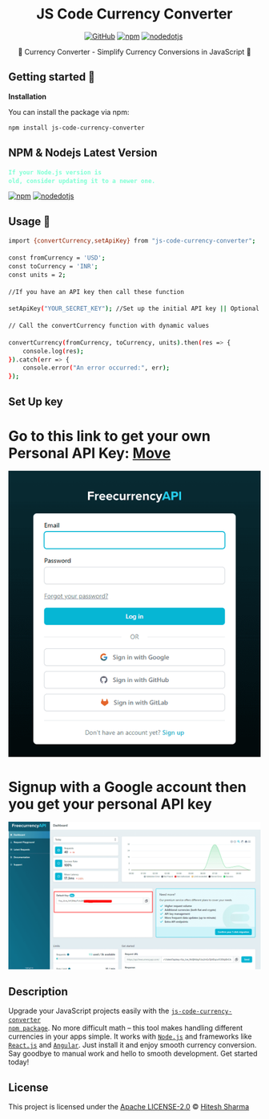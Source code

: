 <div align="center">
<h1>JS Code Currency Converter</h1>

<a href='https://github.com/hiteshcreator/js-currency-converter/' target="_blank"><img alt='GitHub' src='https://img.shields.io/badge/github-100000?style=flat&logo=GitHub&logoColor=white&labelColor=black&color=black'/></a>
<a href='https://www.npmjs.com/package/js-code-currency-converter/' target="_blank"><img alt='npm' src='https://img.shields.io/badge/package-js_code currency converter-100000?style=flat&logo=npm&logoColor=white&labelColor=FF0000&color=black'/></a>
<a href='https://nodejs.org/en' target="_blank"><img alt='nodedotjs' src='https://img.shields.io/badge/npm-v20.11.1-100000?style=flat&logo=nodedotjs&logoColor=white&labelColor=339933&color=1082c3'/></a>
<a href='https://github.com/hiteshcreator/js-currency-converter/blob/master/LICENSE' target="_blank"><img alt='' src='https://img.shields.io/badge/license-_Apache2.0-100000?style=flat&logo=&logoColor=white&labelColor=6C6B6B&color=2CF46E'/></a>

<p>💱 Currency Converter - Simplify Currency Conversions in JavaScript 💱</p>

</div>


## Getting started 🚀

**Installation**

  
You can install the package via npm:

```bash
npm install js-code-currency-converter
```

## NPM & Nodejs Latest Version

<code style="color : aquamarine">**If your Node.js version is old, consider updating it to a newer one.**</code>

<a href='https://www.npmjs.com/package/npm' target="_blank"><img alt='npm' src='https://img.shields.io/badge/10.5.0-100000?style=flat&logo=npm&logoColor=white&labelColor=FF0000&color=FF0202'/></a>
<a href='https://nodejs.org/en' target="_blank"><img alt='nodedotjs' src='https://img.shields.io/badge/Node.js-v20.11.1-100000?style=flat&logo=nodedotjs&logoColor=white&labelColor=339933&color=1082c3'/></a>

 

## Usage 💯

```bash
import {convertCurrency,setApiKey} from "js-code-currency-converter";

const fromCurrency = 'USD';
const toCurrency = 'INR';
const units = 2;

//If you have an API key then call these function

setApiKey("YOUR_SECRET_KEY"); //Set up the initial API key || Optional

// Call the convertCurrency function with dynamic values

convertCurrency(fromCurrency, toCurrency, units).then(res => {
	console.log(res);
}).catch(err => {
	console.error("An error occurred:", err);
});
```

## Set Up key
 
# Go to this link to get your own Personal API Key: [Move](https://app.freecurrencyapi.com/)


![api](https://github.com/hiteshcreator/js-currency-converter/blob/master/assets/singup.png)


# Signup with a Google account then you get your personal API key

![api](https://github.com/hiteshcreator/js-currency-converter/blob/master/assets/api.png)



## Description

Upgrade your JavaScript projects easily with the <code style="color : aquamarine">[js-code-currency-converter npm package](https://github.com/hiteshcreator/js-currency-converter/)</code>. No more difficult math – this tool makes handling different currencies in your apps simple. It works with <code style="color : red">[Node.js](https://nodejs.org/en/)</code> and frameworks like <code style="color : cyan">[React.js](https://react.dev/)</code> and <code style="color : red">[Angular](https://angular.io/)</code></a>. Just install it and enjoy smooth currency conversion. Say goodbye to manual work and hello to smooth development. Get started today!


## License

This project is licensed under the [Apache LICENSE-2.0](https://github.com/hiteshcreator/js-currency-converter/blob/master/LICENSE) © [Hitesh Sharma](https://github.com/hiteshcreator)